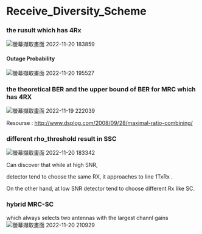 # Receive_Diversity_Scheme

### the rusult which has 4Rx

![螢幕擷取畫面 2022-11-20 183859](https://user-images.githubusercontent.com/76609089/202897751-64a64a3c-8293-49af-a4bf-8d1ae5eb4c21.png)

#### Outage Probability
![螢幕擷取畫面 2022-11-20 195527](https://user-images.githubusercontent.com/76609089/202900852-7b6646fb-de7a-4279-b6dc-b798e2156c6a.png)


### the theoretical BER and the upper bound of BER for MRC which has 4RX

![螢幕擷取畫面 2022-11-19 222039](https://user-images.githubusercontent.com/76609089/202857777-072f57b1-a85f-49f1-8c10-8d9da88756a0.png)

Resourse : http://www.dsplog.com/2008/09/28/maximal-ratio-combining/

### different rho_threshold result in SSC

![螢幕擷取畫面 2022-11-20 183342](https://user-images.githubusercontent.com/76609089/202897770-cbd857ff-cc0e-4a4e-bc3e-4f6be49926f7.png)

Can discover that while at high SNR, 

detector tend to choose the same RX, it approaches to line 1TxRx .

On the other hand, at low SNR detector tend to choose different Rx like SC.

### hybrid MRC-SC 

which always selects two antennas with the largest channl gains
![螢幕擷取畫面 2022-11-20 210929](https://user-images.githubusercontent.com/76609089/202904535-b806337b-bcb1-4d00-85af-44f9508762a7.png)
